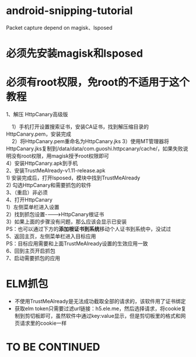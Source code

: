# android-snipping-tutorial

Packet capture depend on magisk、lsposed



# 必须先安装magisk和lsposed
# 必须有root权限，免root的不适用于这个教程





1、解压 HttpCanary高级版  

    1）手机打开设置搜索证书，安装CA证书，找到解压缩目录的HttpCanary.pem，安装完成   
    2）将HttpCanary.pem重命名为HttpCanary.jks
    3）使用MT管理器将HttpCanary.jks复制到/data/data/com.guoshi.httpcanary/cache/，如果失败说明没有root权限，用magisk授予root权限即可  
    4）安装HttpCanary.apk到手机  
2、安装TrustMeAlready-v1.11-release.apk  
    1) 安装完成后，打开lsposed，模块中找到TrustMeAlready  
    2) 勾选HttpCanary和需要抓包的软件  
3、（重启）非必须  
4、打开HttpCanary  
    1）左侧菜单栏进入设置  
    2）找到抓包设置---->HttpCanary根证书  
    3）如果上面的步骤没有问题，那么应该会显示已安装  
    PS：也可以通过下方的**添加根证书到系统**移动个人证书到系统中，没试过  
5、返回主页，左侧菜单栏进入目标应用  
    PS：目标应用需要和上面TrustMeAlready设置的生效应用一致  
6、回到主页开启抓包  
7、启动需要抓包的应用  



# ELM抓包

+ 不使用TrustMeAlready是无法成功截取全部的请求的，该软件用了证书绑定
+ 获取elm token只需要过滤url链接：h5.ele.me，然后选择请求，将cookie复制到剪切板即可，虽然软件中通过key:value显示，但是剪切板里的格式和网页请求里的cookie一样

# TO BE CONTINUED

